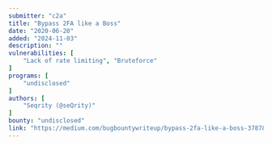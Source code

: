 ```yaml
---
submitter: "c2a"
title: "Bypass 2FA like a Boss"
date: "2020-06-20"
added: "2024-11-03"
description: ""
vulnerabilities: [
    "Lack of rate limiting", "Bruteforce"
]
programs: [
    "undisclosed"
]
authors: [
    "Seqrity (@seQrity)"
]
bounty: "undisclosed"
link: "https://medium.com/bugbountywriteup/bypass-2fa-like-a-boss-378787707ba"
---
```




